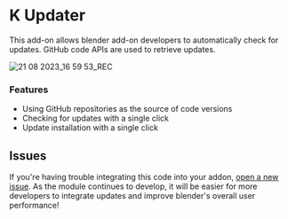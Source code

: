 # K Updater
This add-on allows blender add-on developers to automatically check for updates. GitHub code APIs are used to retrieve updates.

![21 08 2023_16 59 53_REC](https://github.com/kents00/KUpdater/assets/69900896/a17ac4a9-c152-481b-beb7-b644dc07df70)

### Features
- Using GitHub repositories as the source of code versions
- Checking for updates with a single click
- Update installation with a single click

## Issues

If you're having trouble integrating this code into your addon, [open a new issue](https://github.com/kents00/KUpdater/issues). As the module continues to develop, it will be easier for more developers to integrate updates and improve blender's overall user performance!
